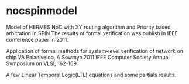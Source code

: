 # nocspinmodel
Model of HERMES NoC with XY routing algorithm and Priority based arbitration in SPIN
The results of formal verification was publish in IEEE conference paper in 2011.

Application of formal methods for system-level verification of network on chip
VA Palaniveloo, A Sowmya
2011 IEEE Computer Society Annual Symposium on VLSI, 162-169
 
A few Linear Temporal Logic(LTL) equations and some partials results.
 
